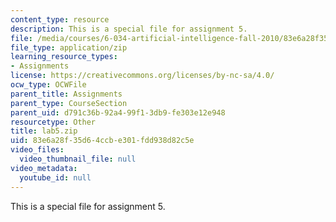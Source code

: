 ```yaml
---
content_type: resource
description: This is a special file for assignment 5.
file: /media/courses/6-034-artificial-intelligence-fall-2010/83e6a28f35d64ccbe301fdd938d82c5e_lab5.zip
file_type: application/zip
learning_resource_types:
- Assignments
license: https://creativecommons.org/licenses/by-nc-sa/4.0/
ocw_type: OCWFile
parent_title: Assignments
parent_type: CourseSection
parent_uid: d791c36b-92a4-99f1-3db9-fe303e12e948
resourcetype: Other
title: lab5.zip
uid: 83e6a28f-35d6-4ccb-e301-fdd938d82c5e
video_files:
  video_thumbnail_file: null
video_metadata:
  youtube_id: null
---
```

This is a special file for assignment 5.